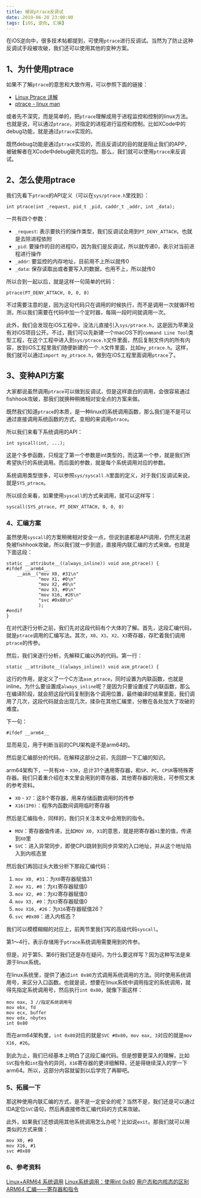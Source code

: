 ```yaml
---
title: 细说ptrace反调试
date: 2019-06-20 23:00:00
tags: [iOS, 逆向, 汇编]
---
```


在iOS逆向中，很多技术帖都提到，可使用`ptrace`进行反调试。当然为了防止这种反调试手段被攻破，我们还可以使用其他的变种方案。

## 1、为什使用ptrace
如果不了解`ptrace`的意思和大致作用，可以参照下面的链接：

- [Linux Ptrace 详解](https://www.cnblogs.com/yibutian/p/9482972.html)
- [ptrace - linux man](http://man7.org/linux/man-pages/man2/ptrace.2.html)

或者先不深究，而是简单的，把`ptrace`理解成用于进程监控和控制的linux方法。也就是说，可以通过`ptrace`，对指定的进程进行监控和控制。比如XCode中的debug功能，就是通过`ptrace`实现的。

既然debug功能是通过`ptrace`实现的，而且反调试的目的就是阻止我们的APP，被破解者在XCode中debug砸壳后的包。那么，我们就可以使用`ptrace`来反调试。

## 2、怎么使用ptrace
我们先看下`ptrace`的API定义（可以在`sys/ptrace.h`里找到）：
```
int ptrace(int _request, pid_t _pid, caddr_t _addr, int _data);
```

一共有四个参数：

- `_request`: 表示要执行的操作类型，我们反调试会用到`PT_DENY_ATTACH`，也就是去除进程依附
- `_pid`: 要操作的目的进程ID，因为我们是反调试，所以就传递0，表示对当前进程进行操作
- `_addr`: 要监控的内存地址，目前用不上所以就传0
- `_data`: 保存读取出或者要写入的数据，也用不上，所以就传0

所以合到一起以后，就是这样一句简单的代码：

```
ptrace(PT_DENY_ATTACH, 0, 0, 0)
```
不过需要注意的是，因为这句代码只在调用的时候执行，而不是调用一次就循环检测，所以我们需要在代码中加一个定时器，每隔一段时间就调用一次。

此外，我们会发现在iOS工程中，没法儿直接引入`sys/ptrace.h`，这是因为苹果没有对iOS项目公开。不过，我们可以先新建一个macOS下的`command Line Tool`类型工程，在这个工程中进入到`sys/ptrace.h`文件里面，然后复制文件内的所有内容，放到iOS工程里我们随便新建的一个`.h`文件里面，比如`my_ptrace.h`。这样，我们就可以通过`import my_ptrace.h`，做到在iOS工程里面调用`ptrace`了。

## 3、变种API方案
大家都说虽然调用`ptrace`可以做到反调试，但是这样直白的调用，会很容易通过fishhook攻破，那我们就换种稍微相对安全点的方案来做。

既然我们知道`ptrace`的本质，是一种linux的系统调用函数，那么我们是不是可以通过直接调用系统函数的方式，变相的来调用`ptrace`。

所以我们来看下系统调用的API：

```
int syscall(int, ...);
```
这是个多参函数，只规定了第一个参数是int类型的，而这第一个参，就是我们所希望执行的系统调用。而后面的参数，就是每个系统调用对应的参数。

系统调用类型很多，可以参照`sys/syscall.h`里面的定义，对于我们反调试来说，就是`SYS_ptrace`。

所以综合来看，如果使用`syscall`的方式来调用，就可以这样写：
```
syscall(SYS_ptrace, PT_DENY_ATTACH, 0, 0, 0)
```

### 4、汇编方案
虽然使用`syscall`的方案稍微相对安全一点，但说到底都是API调用，仍然无法避免被fishhook攻破。所以我们就一步到底，直接用内联汇编的方式来做。也就是下面这段：

```
static __attribute__((always_inline)) void asm_ptrace() {
#ifdef __arm64__
    __asm__("mov X0, #31\n"
            "mov X1, #0\n"
            "mov X2, #0\n"
            "mov X3, #0\n"
            "mov X16, #26\n"
            "svc #0x80\n"
            );
#endif
}
```
在对代逐行分析之前，我们先对这段代码有个大体的了解。首先，这段汇编代码，就是`ptrace`调用的汇编写法。其次，`X0`、`X1`、`X2`、`X3`寄存器，存贮着我们调用`ptrace`的传参。

然后，我们来逐行分析，先解释汇编以外的代码。第一行：
```
static __attribute__((always_inline)) void asm_ptrace() {
```
这行的作用，是定义了一个C方法`asm_ptrace`，同时设置为内联函数，也就是inline。为什么要设置成`always_inline`呢？是因为只要设置成了内联函数，那么在编译阶段，就会把这段代码复制到各个调用位置，最终编译的结果里面，我们调用了几次，这段代码就会出现几次，揉杂在其他汇编里，分散在各处加大了攻破的难度。

下一句：
```
#ifdef __arm64__
```
显而易见，用于判断当前的CPU架构是不是arm64的。

然后是汇编部分的代码，在解释这部分之前，先回顾一下汇编的知识。

arm64架构下，一共有`X0` - `X30`，总计31个通用寄存器，和`SP`、`PC`、`CPSR`等特殊寄存器。我们只着重介绍在本文里会用到的寄存器，其他寄存器的用处，可参照文末的参考资料。

- `X0` - `X7`：这8个寄存器，用来存储函数调用时的传参
- `X16(IP0)`：程序内函数间调用临时寄存器

然后是汇编指令，同样的，我们只关注本文中会用到的指令。

- `MOV`：寄存器值传递，比如`MOV X0, X1`的意思，就是把寄存器`X1`里的值，传递到`X0`里
- `SVC`：进入异常同步，即使CPU跳转到同步异常的入口地址，并从这个地址陷入到内核态里

然后我们再回过头大致分析下那段汇编代码：

1. `mov X0, #31`：为`X0`寄存器赋值31
2. `mov X1, #0`：为`X1`寄存器赋值0
3. `mov X2, #0`：为`X2`寄存器赋值0
4. `mov X3, #0`：为`X3`寄存器赋值0
5. `mov X16, #26`：为`X16`寄存器赋值26？
6. `svc #0x80`：进入内核态？

我们可以模模糊糊的对应上，前两节里我们写的高级代码`syscall`。

第1～4行，表示存储用于`ptrace`系统调用需要用到的传参。

但是，对于第5、第6行我们还是存在疑问，为什么要这样写？因为这种写法是来源于linux系统。

在linux系统里，提供了通过`int 0x80`方式调用系统调用的方法。同时使用系统调用号，来区分入口函数。也就是说，想要在linux系统中调用指定的系统调用，就得先指定系统调用号，然后执行`int 0x80`，就像下面这样：

```
mov eax, 3 //指定系统调用号
mov ebx, fd
mov ecx, buffer
mov edx, nbytes
int 0x80
```
而在arm64架构里，`int 0x80`对应的就是`SVC #0x80`，`mov eax, 3`对应的就是`mov X16, #26`。

到此为止，我们已经基本上明白了这段汇编代码。但是想要更深入的理解，比如`SVC`指令和`int`指令的异同，`X16`寄存器的更详细解释，还是得继续深入的学一下arm64。所以，这部分内容就留到以后学完了再聊吧。

### 5、拓展一下
那这种使用内联汇编的方式，是不是一定安全的呢？当然不是，我们还是可以通过IDA定位`SVC`语句，然后再直接修改汇编代码的方式来攻破。

此外，如果我们还想调用其他系统调用怎么办呢？比如说`exit`。那我们就可以用类似的方式来做：
```
mov X0, #0
mov X16, #1
svc #0x80
```

### 6、参考资料
[Linux+ARM64 系统调用](https://blog.csdn.net/liuhangtiant/article/details/85149369)
[Linux系统调用：使用int 0x80](https://blog.csdn.net/hq815601489/article/details/80009791)
[用户态和内核态的区别](https://blog.csdn.net/youngyoungla/article/details/53106671)
[ARM64 汇编——寄存器和指令](https://www.jianshu.com/p/2f4a5f74ac7a)